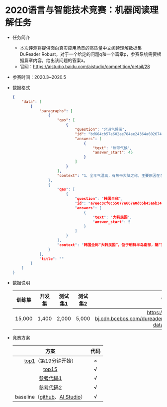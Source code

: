 # 2020语言与智能技术竞赛：机器阅读理解任务

* 任务简介

  * 本次评测将提供面向真实应用场景的高质量中文阅读理解数据集DuReader Robust，对于一个给定的问题q和一个篇章p，参赛系统需要根据篇章内容，给出该问题的答案a。
  * 官网：https://aistudio.baidu.com/aistudio/competition/detail/28

* 参赛时间：2020.3~2020.5

* 数据格式

  ```json
  {
      "data": [
          {
              "paragraphs": [
                  {
                      "qas": [
                          {
                              "question": "非洲气候带", 
                              "id": "bd664cb57a602ae784ae24364a602674", 
                              "answers": [
                                  {
                                      "text": "热带气候", 
                                      "answer_start": 45
                                  }
                              ]
                          }
                      ], 
                      "context": "1、全年气温高，有热带大陆之称。主要原因在与赤道穿过大陆中部，位于南北纬30度之间，主要是热带气候，没有温带和寒带… 
                  }, 
                  {
                      "qas": [
                          {
                              "question": "韩国全称", 
                              "id": "a7eec8cf0c55077e667e0d85b45a6b34", 
                              "answers": [
                                  {
                                      "text": "大韩民国", 
                                      "answer_start": 5
                                  }
                              ]
                          }
                      ], 
                      "context": "韩国全称“大韩民国”，位于朝鲜半岛南部，隔“三八线”与朝鲜民主主义人民共和国相邻，面积9.93万平方公理… "
                  }
              ], 
              "title": ""
          }
      ]
  }
  ```

  

* 数据说明

  | 训练集 | 开发集 | 测试集1 | 测试集2 |                             下载                             |
  | :----: | :----: | :-----: | :-----: | :----------------------------------------------------------: |
  | 15,000 | 1,400  |  2,000  |  5,000  | https://dataset-bj.cdn.bcebos.com/dureader_robust/data/dureader_robust-data.tar.gz |

* 竞赛方案

  |                             方案                             | 代码 |
  | :----------------------------------------------------------: | :--: |
  | [top1](http://live.baidu.com/m/media/pclive/pchome/live.html?room_id=4008201814&source=h5pre)（第19分钟开始） |  ×   |
  | [top15](https://github.com/xwen99/DuReader-Robust-With-Paddlehub) |  √   |
  | [参考代码1](https://github.com/unlimitedaki/Dureader-robust-solution) |  √   |
  | [参考代码2](https://github.com/a414351664/Dureader_robustness) |  √   |
  | baseline（[github](https://github.com/PaddlePaddle/Research/tree/master/NLP/DuReader-Robust-BASELINE)、[AI Studio](https://aistudio.baidu.com/aistudio/projectdetail/317053)） |  √   |

  